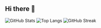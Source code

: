 ## Hi there 👋

<!--
**MatheusLourenco/MatheusLourenco** is a ✨ _special_ ✨ repository because its `README.md` (this file) appears on your GitHub profile.

Here are some ideas to get you started:

- 🔭 I’m currently working on ...
- 🌱 I’m currently learning ...
- 👯 I’m looking to collaborate on ...
- 🤔 I’m looking for help with ...
- 💬 Ask me about ...
- 📫 How to reach me: ...
- 😄 Pronouns: ...
- ⚡ Fun fact: ...
-->
![GitHub Stats](https://github-readme-stats.vercel.app/api?username=MatheusLourenco&show_icons=true&theme=radical)
![Top Langs](https://github-readme-stats.vercel.app/api/top-langs/?username=MatheusLourenco&layout=compact&theme=radical)
![GitHub Streak](https://github-readme-streak-stats.herokuapp.com?user=MatheusLourenco&theme=radical)
